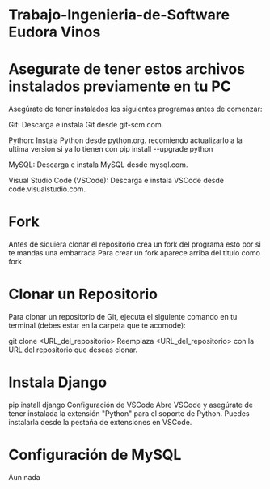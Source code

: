 # Trabajo-Ingenieria-de-Software Eudora Vinos

# Asegurate de tener estos archivos instalados previamente en tu PC
Asegúrate de tener instalados los siguientes programas antes de comenzar:

Git: Descarga e instala Git desde git-scm.com.

Python: Instala Python desde python.org. recomiendo actualizarlo a la ultima version si ya lo tienen con pip install --upgrade python

MySQL: Descarga e instala MySQL desde mysql.com.

Visual Studio Code (VSCode): Descarga e instala VSCode desde code.visualstudio.com.

# Fork
Antes de siquiera clonar el repositorio crea un fork del programa esto por si te mandas una embarrada
Para crear un fork aparece arriba del titulo como fork

# Clonar un Repositorio
Para clonar un repositorio de Git, ejecuta el siguiente comando en tu terminal (debes estar en la carpeta que te acomode):

git clone <URL_del_repositorio>
Reemplaza <URL_del_repositorio> con la URL del repositorio que deseas clonar.

# Instala Django
pip install django
Configuración de VSCode
Abre VSCode y asegúrate de tener instalada la extensión "Python" para el soporte de Python. Puedes instalarla desde la pestaña de extensiones en VSCode.

# Configuración de MySQL
Aun nada

